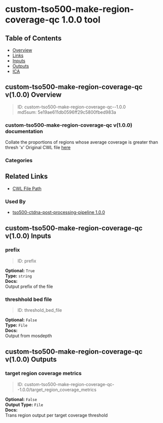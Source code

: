 
custom-tso500-make-region-coverage-qc 1.0.0 tool
================================================

## Table of Contents
  
- [Overview](#custom-tso500-make-region-coverage-qc-v100-overview)  
- [Links](#related-links)  
- [Inputs](#custom-tso500-make-region-coverage-qc-v100-inputs)  
- [Outputs](#custom-tso500-make-region-coverage-qc-v100-outputs)  
- [ICA](#ica)  


## custom-tso500-make-region-coverage-qc v(1.0.0) Overview



  
> ID: custom-tso500-make-region-coverage-qc--1.0.0  
> md5sum: 5e19ae611db0596ff29c5800fbed983a

### custom-tso500-make-region-coverage-qc v(1.0.0) documentation
  
Collate the proportions of regions whose average coverage is greater than thresh 'x'
Original CWL file [here](https://github.com/YinanWang16/tso500-ctdna-post-processing/blob/main/cwl/tools/mosdepth/mosdepth-thresholds-bed-to-target-region-coverage.cwl)

### Categories
  


## Related Links
  
- [CWL File Path](../../../../../../tools/custom-tso500-make-region-coverage-qc/1.0.0/custom-tso500-make-region-coverage-qc__1.0.0.cwl)  


### Used By
  
- [tso500-ctdna-post-processing-pipeline 1.0.0](../../../workflows/tso500-ctdna-post-processing-pipeline/1.0.0/tso500-ctdna-post-processing-pipeline__1.0.0.md)  

  


## custom-tso500-make-region-coverage-qc v(1.0.0) Inputs

### prefix



  
> ID: prefix
  
**Optional:** `True`  
**Type:** `string`  
**Docs:**  
Output prefix of the file


### threshhold bed file



  
> ID: threshold_bed_file
  
**Optional:** `False`  
**Type:** `File`  
**Docs:**  
Output from mosdepth

  


## custom-tso500-make-region-coverage-qc v(1.0.0) Outputs

### target region coverage metrics



  
> ID: custom-tso500-make-region-coverage-qc--1.0.0/target_region_coverage_metrics  

  
**Optional:** `False`  
**Output Type:** `File`  
**Docs:**  
Trans region output per target coverage threshold
  

  

